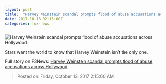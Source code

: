 ```yaml
---
layout: post
title:  "Harvey Weinstein scandal prompts flood of abuse accusations across Hollywood"
date: 2017-10-13 02:15:00Z
categories: fox-news
---
```


![Harvey Weinstein scandal prompts flood of abuse accusations across Hollywood](http://a57.foxnews.com/images.foxnews.com/content/fox-news/entertainment/2017/10/12/harvey-weinstein-scandal-prompts-evan-rachel-wood-others-to-share-unrelated-abuse-stories/_jcr_content/article-text/article-par-9/inline_spotlight_ima/image.img.jpg/612/344/1507830638066.jpg?ve=1&tl=1)

Stars want the world to know that Harvey Weinstein isn’t the only one.


Full story on F3News: [Harvey Weinstein scandal prompts flood of abuse accusations across Hollywood](http://www.f3nws.com/n/TmFbY)

> Posted on: Friday, October 13, 2017 2:15:00 AM
